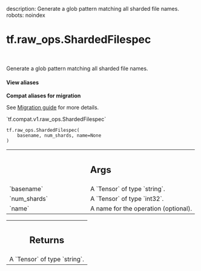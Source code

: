 description: Generate a glob pattern matching all sharded file names.
robots: noindex

# tf.raw_ops.ShardedFilespec

<!-- Insert buttons and diff -->

<table class="tfo-notebook-buttons tfo-api nocontent" align="left">

</table>



Generate a glob pattern matching all sharded file names.


<section class="expandable">
  <h4 class="showalways">View aliases</h4>
  <p>
<b>Compat aliases for migration</b>
<p>See
<a href="https://www.tensorflow.org/guide/migrate">Migration guide</a> for
more details.</p>
<p>`tf.compat.v1.raw_ops.ShardedFilespec`</p>
</p>
</section>

<pre class="devsite-click-to-copy prettyprint lang-py tfo-signature-link">
<code>tf.raw_ops.ShardedFilespec(
    basename, num_shards, name=None
)
</code></pre>



<!-- Placeholder for "Used in" -->


<!-- Tabular view -->
 <table class="responsive fixed orange">
<colgroup><col width="214px"><col></colgroup>
<tr><th colspan="2"><h2 class="add-link">Args</h2></th></tr>

<tr>
<td>
`basename`<a id="basename"></a>
</td>
<td>
A `Tensor` of type `string`.
</td>
</tr><tr>
<td>
`num_shards`<a id="num_shards"></a>
</td>
<td>
A `Tensor` of type `int32`.
</td>
</tr><tr>
<td>
`name`<a id="name"></a>
</td>
<td>
A name for the operation (optional).
</td>
</tr>
</table>



<!-- Tabular view -->
 <table class="responsive fixed orange">
<colgroup><col width="214px"><col></colgroup>
<tr><th colspan="2"><h2 class="add-link">Returns</h2></th></tr>
<tr class="alt">
<td colspan="2">
A `Tensor` of type `string`.
</td>
</tr>

</table>

